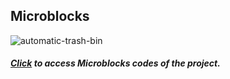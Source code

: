 ## Microblocks

![automatic-trash-bin](https://user-images.githubusercontent.com/112697142/189605798-d064387a-22c1-4f2f-9a0b-5792dc36482a.PNG)

##### [Click](https://microblocks.fun/run/microblocks.html#project=projectName%20%27%C3%A7%C3%B6p%20kovas%C4%B1%27%0A%0Amodule%20main%0Aauthor%20unknown%0Aversion%201%200%20%0Adescription%20%27%27%0A%0Ascript%20110%20105%20%7B%0AwhenStarted%0AsetServoAngle%2021%20-15%0A%7D%0A%0Ascript%20116%20205%20%7B%0AwhenCondition%20%28%28%27distance%20%28cm%29%27%2015%2014%29%20%3C%2010%29%0AwaitMillis%202000%0AsetServoAngle%2021%20-70%0AwaitMillis%202000%0AsetServoAngle%2021%20-15%0A%7D%0A%0A%0Amodule%20DHT%20Input%0Aauthor%20MicroBlocks%0Aversion%201%201%20%0Atags%20sensor%20dht11%20dht22%20temperature%20humidity%20%0Adescription%20%27Support%20for%20the%20DHT11%20and%20DHT22%20environmental%20sensors.%20These%20sensors%20provide%20temperature%20and%20humidity%20readings.%27%0Avariables%20_dht_temperature%20_dht_humidity%20_dhtData%20_dhtLastReadTime%20%0A%0A%09spec%20%27r%27%20%27temperature_DHT11%27%20%27temperature%20%28Celsius%29%20DHT11%20pin%20_%27%20%27auto%27%204%0A%09spec%20%27r%27%20%27humidity_DHT11%27%20%27humidity%20DHT11%20pin%20_%27%20%27auto%27%204%0A%09spec%20%27r%27%20%27temperature_DHT22%27%20%27temperature%20%28Celsius%29%20DHT22%20pin%20_%27%20%27auto%27%204%0A%09spec%20%27r%27%20%27humidity_DHT22%27%20%27humidity%20DHT22%20pin%20_%27%20%27auto%27%204%0A%09spec%20%27%20%27%20%27_dhtReadData%27%20%27_dhtReadData%20pin%20_%27%20%27auto%20any%27%204%0A%09spec%20%27r%27%20%27_dhtChecksumOkay%27%20%27_dhtChecksumOkay%27%20%27any%27%0A%09spec%20%27%20%27%20%27_dhtUpdate%27%20%27_dhtUpdate%20_%20isDHT11%20_%27%20%27auto%20bool%20any%27%204%20true%0A%09spec%20%27r%27%20%27_dhtReady%27%20%27_dhtReady%27%20%27any%27%0A%0Ato%20%27_dhtChecksumOkay%27%20%7B%0A%20%20local%20%27checksum%27%200%0A%20%20for%20i%204%20%7B%0A%20%20%20%20checksum%20%2B%3D%20%28at%20i%20_dhtData%29%0A%20%20%7D%0A%20%20checksum%20%3D%20%28checksum%20%26%20255%29%0A%20%20return%20%28checksum%20%3D%3D%20%28at%205%20_dhtData%29%29%0A%7D%0A%0Ato%20%27_dhtReadData%27%20pin%20%7B%0A%20%20comment%20%27Create%20DHT%20data%20array%20the%20first%20time%27%0A%20%20if%20%28_dhtData%20%3D%3D%200%29%20%7B%0A%20%20%20%20_dhtData%20%3D%20%28newList%205%29%0A%20%20%7D%0A%20%20comment%20%27Pull%20pin%20low%20for%20%3E18msec%20to%20request%20data%27%0A%20%20digitalWriteOp%20pin%20false%0A%20%20waitMillis%2020%0A%20%20local%20%27useDHTPrimitive%27%20%28booleanConstant%20true%29%0A%20%20if%20useDHTPrimitive%20%7B%0A%20%20%20%20result%20%3D%20%28%27%5Bsensors%3AreadDHT%5D%27%20pin%29%0A%20%20%20%20if%20%28%28booleanConstant%20false%29%20%21%3D%20result%29%20%7B%0A%20%20%20%20%20%20_dhtData%20%3D%20result%0A%20%20%20%20%7D%0A%20%20%20%20return%200%0A%20%20%7D%0A%20%20comment%20%27Read%20DHT%20start%20pulses%20%28H%20L%20H%20L%29%27%0A%20%20waitUntil%20%28digitalReadOp%20pin%29%0A%20%20waitUntil%20%28not%20%28digitalReadOp%20pin%29%29%0A%20%20waitUntil%20%28digitalReadOp%20pin%29%0A%20%20waitUntil%20%28not%20%28digitalReadOp%20pin%29%29%0A%20%20local%20%27i%27%201%0A%20%20local%20%27byte%27%200%0A%20%20local%20%27bit%27%201%0A%20%20comment%20%27Read%2040%20bits%20%285%20bytes%29%27%0A%20%20repeat%2040%20%7B%0A%20%20%20%20waitUntil%20%28digitalReadOp%20pin%29%0A%20%20%20%20local%20%27start%27%20%28microsOp%29%0A%20%20%20%20waitUntil%20%28not%20%28digitalReadOp%20pin%29%29%0A%20%20%20%20if%20%28%28%28microsOp%29%20-%20start%29%20%3E%2040%29%20%7B%0A%20%20%20%20%20%20comment%20%27Long%20pulse%20-%20append%20a%20%221%22%20bit%27%0A%20%20%20%20%20%20byte%20%2B%3D%201%0A%20%20%20%20%7D%0A%20%20%20%20if%20%28bit%20%3D%3D%208%29%20%7B%0A%20%20%20%20%20%20atPut%20i%20_dhtData%20byte%0A%20%20%20%20%20%20i%20%2B%3D%201%0A%20%20%20%20%20%20byte%20%3D%200%0A%20%20%20%20%20%20bit%20%3D%201%0A%20%20%20%20%7D%20else%20%7B%0A%20%20%20%20%20%20byte%20%3D%20%28byte%20%3C%3C%201%29%0A%20%20%20%20%20%20bit%20%2B%3D%201%0A%20%20%20%20%7D%0A%20%20%20%20waitUntil%20%28not%20%28digitalReadOp%20pin%29%29%0A%20%20%7D%0A%7D%0A%0Ato%20%27_dhtReady%27%20%7B%0A%20%20local%20%27elapsed%27%20%28%28millisOp%29%20-%20_dhtLastReadTime%29%0A%20%20return%20%28or%20%28elapsed%20%3C%200%29%20%28elapsed%20%3E%202000%29%29%0A%7D%0A%0Ato%20%27_dhtUpdate%27%20pin%20isDHT11%20%7B%0A%20%20if%20%28%27_dhtReady%27%29%20%7B%0A%20%20%20%20%27_dhtReadData%27%20pin%0A%20%20%20%20_dhtLastReadTime%20%3D%20%28millisOp%29%0A%20%20%7D%0A%20%20if%20%28%27_dhtChecksumOkay%27%29%20%7B%0A%20%20%20%20if%20isDHT11%20%7B%0A%20%20%20%20%20%20_dht_temperature%20%3D%20%28at%203%20_dhtData%29%0A%20%20%20%20%20%20_dht_humidity%20%3D%20%28at%201%20_dhtData%29%0A%20%20%20%20%7D%20else%20%7B%0A%20%20%20%20%20%20local%20%27n%27%20%28%28%28at%201%20_dhtData%29%20%2A%20256%29%20%2B%20%28at%202%20_dhtData%29%29%0A%20%20%20%20%20%20_dht_humidity%20%3D%20%28%28n%20%2B%205%29%20%2F%2010%29%0A%20%20%20%20%20%20n%20%3D%20%28%28%28%28at%203%20_dhtData%29%20%26%20127%29%20%2A%20256%29%20%2B%20%28at%204%20_dhtData%29%29%0A%20%20%20%20%20%20if%20%28%28%28at%203%20_dhtData%29%20%26%20128%29%20%21%3D%200%29%20%7B%0A%20%20%20%20%20%20%20%20n%20%3D%20%280%20-%20n%29%0A%20%20%20%20%20%20%7D%0A%20%20%20%20%20%20_dht_temperature%20%3D%20%28%28n%20%2B%205%29%20%2F%2010%29%0A%20%20%20%20%7D%0A%20%20%7D%0A%7D%0A%0Ato%20humidity_DHT11%20pin%20%7B%0A%20%20%27_dhtUpdate%27%20pin%20true%0A%20%20return%20_dht_humidity%0A%7D%0A%0Ato%20humidity_DHT22%20pin%20%7B%0A%20%20%27_dhtUpdate%27%20pin%20false%0A%20%20return%20_dht_humidity%0A%7D%0A%0Ato%20temperature_DHT11%20pin%20%7B%0A%20%20%27_dhtUpdate%27%20pin%20true%0A%20%20return%20_dht_temperature%0A%7D%0A%0Ato%20temperature_DHT22%20pin%20%7B%0A%20%20%27_dhtUpdate%27%20pin%20false%0A%20%20return%20_dht_temperature%0A%7D%0A%0A%0Amodule%20Distance%20Input%0Aauthor%20%27Joan%20Guill%C3%A9n%20%26%20Josep%20Ferr%C3%A0ndiz%27%0Aversion%201%200%20%0Atags%20sensor%20%27hc-sr04%27%20distance%20ultrasound%20%0Adescription%20%27Support%20for%20the%20HC-SR04%20ultrasound%20distance%20sensor.%27%0A%0A%09spec%20%27r%27%20%27distance%20%28cm%29%27%20%27distance%20%28cm%29%20trigger%20_%20echo%20_%27%20%27auto%20auto%27%202%204%0A%0Ato%20%27distance%20%28cm%29%27%20trig%20ech%20%7B%0A%20%20comment%20%27Contributed%20by%20Joan%20Guill%C3%A9n%20and%20Josep%20Ferr%C3%A0ndiz%27%0A%20%20digitalWriteOp%20trig%20false%0A%20%20waitMicros%202%0A%20%20digitalWriteOp%20trig%20true%0A%20%20waitMicros%2050%0A%20%20digitalWriteOp%20trig%20false%0A%20%20local%20%27start%27%20%28microsOp%29%0A%20%20waitUntil%20%28or%20%28not%20%28digitalReadOp%20ech%29%29%20%28%28%28microsOp%29%20-%20start%29%20%3E%2023320%29%29%0A%20%20waitUntil%20%28or%20%28digitalReadOp%20ech%29%20%28%28%28microsOp%29%20-%20start%29%20%3E%2023320%29%29%0A%20%20local%20%27init%27%20%28microsOp%29%0A%20%20waitUntil%20%28or%20%28not%20%28digitalReadOp%20ech%29%29%20%28%28%28microsOp%29%20-%20init%29%20%3E%2023320%29%29%0A%20%20local%20%27end%27%20%28microsOp%29%0A%20%20return%20%28%2810%20%2A%20%28end%20-%20init%29%29%20%2F%20583%29%0A%7D%0A%0A%0Amodule%20PicoBricks%20Output%0Aauthor%20%27Turgut%20Guneysu%27%0Aversion%202%201%20%0Adepends%20DHT%20%0Adescription%20%27Robotistan%20PicoBricks%20Library%0A%0AThis%20library%20controls%20these%20Pico%20Bricks%20components%3A%0A-%20Red%20LED%0A-%20RGB%20LED%0A-%20DC%20Motors%0A-%20Piezo%20speaker%0A-%20Relay%20Switch%20%285V-250V%2C%205A%29%0A-%20Button%0A-%20Potentiometer%20%28variable%20resistor%29%0A-%20Light%20sensor%20%28light%20dependent%20resistor%29%0A-%20Temperature%20and%20humidity%20sensor%20%28DHT11%29%0A%0AUse%20separate%20librares%20to%20control%3A%0A-%20Servo%20motors%0A-%20Graphic%20display%20%28OLED%29%0A-%20WIFI%2FBluetooth%20expansion%20board%0A%0ASee%20https%3A%2F%2Fwww.robotistan.com%2C%20%0Ahttps%3A%2F%2Fwiki.microblocks.fun%2Fboards%2Fpico%0A%27%0Avariables%20_pb_initialized%20_pb_pin_RedLED%20_pb_pin_Button%20_pb_pin_DHT%20_pb_pin_Relay%20_pb_pin_Pot%20_pb_pin_LDR%20_pb_pin_Buzzer%20_pb_pin_Motor1%20_pb_pin_Motor2%20_pb_pin_RGB_LED%20_pb_pin_TX%20_pb_pin_RX%20_pb_i2c_Addr%20%0A%0A%09spec%20%27%20%27%20%27pb_beep%27%20%27PicoBricks%20beep%20_%20ms%27%20%27auto%27%20500%0A%09spec%20%27r%27%20%27pb_button%27%20%27PicoBricks%20button%27%0A%09spec%20%27r%27%20%27pb_humidity%27%20%27PicoBricks%20humidity%27%0A%09spec%20%27r%27%20%27pb_light_sensor%20%280-100%29%20%25%27%20%27PicoBricks%20light%20sensor%20%280-100%29%20%25%27%0A%09spec%20%27r%27%20%27pb_potentiometer%27%20%27PicoBricks%20potentiometer%27%0A%09spec%20%27r%27%20%27pb_random_color%27%20%27PicoBricks%20random%20color%27%0A%09spec%20%27r%27%20%27pb_rgb_color%27%20%27PicoBricks%20color%20r%20_%20g%20_%20b%20_%20%280-255%29%27%20%27auto%20auto%20auto%27%200%200%200%0A%09spec%20%27%20%27%20%27pb_set_motor_speed%27%20%27PicoBricks%20set%20motor%20_%20speed%20_%20%280-100%29%27%20%27auto%20num%27%201%20100%0A%09spec%20%27%20%27%20%27pb_set_red_LED%27%20%27PicoBricks%20set%20red%20LED%20_%27%20%27bool%27%20true%0A%09spec%20%27%20%27%20%27pb_set_relay%27%20%27PicoBricks%20set%20relay%20_%27%20%27bool%27%20true%0A%09spec%20%27%20%27%20%27pb_set_rgb_color%27%20%27PicoBricks%20set%20RGB%20LED%20color%20_%27%20%27color%27%0A%09spec%20%27r%27%20%27pb_temperature%27%20%27PicoBricks%20temperature%20%28%C2%B0C%29%27%0A%09spec%20%27%20%27%20%27pb_turn_off_RGB%27%20%27PicoBricks%20turn%20off%20RGB%20LED%27%0A%09spec%20%27r%27%20%27_pb_rescale%27%20%27_pb_rescale%20_%20from%20%20%28%20_%20%2C%20_%20%29%20to%20%28%20_%20%2C%20_%20%29%27%20%27auto%20auto%20auto%20auto%20auto%27%200%200%200%200%200%0A%09spec%20%27%20%27%20%27_pb_init_pins%27%20%27_pb_init_pins%27%0A%0Ato%20%27_pb_init_pins%27%20%7B%0A%20%20if%20_pb_initialized%20%7Breturn%7D%0A%20%20_pb_pin_RGB_LED%20%3D%206%0A%20%20_pb_pin_RedLED%20%3D%207%0A%20%20_pb_pin_Button%20%3D%2010%0A%20%20_pb_pin_DHT%20%3D%2011%0A%20%20_pb_pin_Relay%20%3D%2012%0A%20%20_pb_pin_Buzzer%20%3D%2020%0A%20%20_pb_pin_Motor1%20%3D%2021%0A%20%20_pb_pin_Motor2%20%3D%2022%0A%20%20_pb_pin_Pot%20%3D%2026%0A%20%20_pb_pin_LDR%20%3D%2027%0A%20%20_pb_pin_TX%20%3D%200%0A%20%20_pb_pin_RX%20%3D%201%0A%20%20_pb_i2c_Addr%20%3D%20%273C%27%0A%20%20_pb_initialized%20%3D%20%28booleanConstant%20true%29%0A%7D%0A%0Ato%20%27_pb_rescale%27%20val%20in_min%20in_max%20out_min%20out_max%20%7B%0A%20%20comment%20%27map%28long%20val%2C%20long%20in_min%2C%20long%20in_max%2C%20long%20out_min%2C%20long%20out_max%29%20%7B%0A%20%20return%20%28val%20-%20in_min%29%20%2A%20%28out_max%20-%20out_min%29%20%2F%20%28in_max%20-%20in_min%29%20%2B%20out_min%3B%0A%7D%27%0A%20%20return%20%28%28%28%28val%20-%20in_min%29%20%2A%20%28out_max%20-%20out_min%29%29%20%2F%20%28in_max%20-%20in_min%29%29%20%2B%20out_min%29%0A%7D%0A%0Ato%20pb_beep%20duration%20%7B%0A%20%20%27_pb_init_pins%27%0A%20%20local%20%27end%20time%27%20%28%28millisOp%29%20%2B%20duration%29%0A%20%20repeatUntil%20%28%28millisOp%29%20%3E%3D%20%28v%20%27end%20time%27%29%29%20%7B%0A%20%20%20%20digitalWriteOp%20_pb_pin_Buzzer%20true%0A%20%20%20%20waitMicros%201900%0A%20%20%20%20digitalWriteOp%20_pb_pin_Buzzer%20false%0A%20%20%20%20waitMicros%201900%0A%20%20%7D%0A%7D%0A%0Ato%20pb_button%20%7B%0A%20%20%27_pb_init_pins%27%0A%20%20return%20%28digitalReadOp%20_pb_pin_Button%29%0A%7D%0A%0Ato%20pb_humidity%20%7B%0A%20%20%27_pb_init_pins%27%0A%20%20%27_dhtUpdate%27%20_pb_pin_DHT%20true%0A%20%20return%20_dht_humidity%0A%7D%0A%0Ato%20%27pb_light_sensor%20%280-100%29%20%25%27%20%7B%0A%20%20comment%20%27Returns%20Light%20Values%20s%20a%20percentage%3A%0A0%3A%20dark%2C%20%20100%3A%20light%27%0A%20%20%27_pb_init_pins%27%0A%20%20return%20%28%27_pb_rescale%27%20%281023%20-%20%28analogReadOp%20_pb_pin_LDR%29%29%200%201023%200%20100%29%0A%7D%0A%0Ato%20pb_potentiometer%20%7B%0A%20%20%27_pb_init_pins%27%0A%20%20return%20%28analogReadOp%20_pb_pin_Pot%29%0A%7D%0A%0Ato%20pb_random_color%20%7B%0A%20%20local%20%27n1%27%20%28random%20100%20200%29%0A%20%20local%20%27n2%27%20%28random%200%20100%29%0A%20%20if%20%281%20%3D%3D%20%28random%201%203%29%29%20%7B%0A%20%20%20%20return%20%28%28n1%20%3C%3C%2016%29%20%7C%20%28n2%20%3C%3C%208%29%29%0A%20%20%7D%20%281%20%3D%3D%20%28random%201%202%29%29%20%7B%0A%20%20%20%20return%20%28%28n2%20%3C%3C%2016%29%20%7C%20n1%29%0A%20%20%7D%20else%20%7B%0A%20%20%20%20return%20%28%28n1%20%3C%3C%208%29%20%7C%20n2%29%0A%20%20%7D%0A%7D%0A%0Ato%20pb_rgb_color%20r%20g%20b%20%7B%0A%20%20r%20%3D%20%28maximum%200%20%28minimum%20r%20255%29%29%0A%20%20g%20%3D%20%28maximum%200%20%28minimum%20g%20255%29%29%0A%20%20b%20%3D%20%28maximum%200%20%28minimum%20b%20255%29%29%0A%20%20return%20%28%28%28r%20%3C%3C%2016%29%20%7C%20%28g%20%3C%3C%208%29%29%20%7C%20b%29%0A%7D%0A%0Ato%20pb_set_motor_speed%20which%20speed%20%7B%0A%20%20%27_pb_init_pins%27%0A%20%20speed%20%3D%20%28maximum%200%20%28minimum%20speed%20100%29%29%0A%20%20if%20%28which%20%3D%3D%201%29%20%7B%0A%20%20%20%20analogWriteOp%20_pb_pin_Motor1%20%28%281023%20%2A%20speed%29%20%2F%20100%29%0A%20%20%7D%20%28which%20%3D%3D%202%29%20%7B%0A%20%20%20%20analogWriteOp%20_pb_pin_Motor2%20%28%281023%20%2A%20speed%29%20%2F%20100%29%0A%20%20%7D%0A%7D%0A%0Ato%20pb_set_red_LED%20aBoolean%20%7B%0A%20%20%27_pb_init_pins%27%0A%20%20digitalWriteOp%20_pb_pin_RedLED%20aBoolean%0A%7D%0A%0Ato%20pb_set_relay%20aBoolean%20%7B%0A%20%20%27_pb_init_pins%27%0A%20%20digitalWriteOp%20_pb_pin_Relay%20aBoolean%0A%7D%0A%0Ato%20pb_set_rgb_color%20color%20%7B%0A%20%20%27_pb_init_pins%27%0A%20%20%27%5Bdisplay%3AneoPixelSetPin%5D%27%20_pb_pin_RGB_LED%20false%0A%20%20%27%5Bdisplay%3AneoPixelSend%5D%27%20color%0A%7D%0A%0Ato%20pb_temperature%20%7B%0A%20%20%27_pb_init_pins%27%0A%20%20%27_dhtUpdate%27%20_pb_pin_DHT%20true%0A%20%20return%20_dht_temperature%0A%7D%0A%0Ato%20pb_turn_off_RGB%20%7B%0A%20%20%27_pb_init_pins%27%0A%20%20%27%5Bdisplay%3AneoPixelSetPin%5D%27%20_pb_pin_RGB_LED%20false%0A%20%20%27%5Bdisplay%3AneoPixelSend%5D%27%200%0A%7D%0A%0A%0Amodule%20Servo%20Output%0Aauthor%20MicroBlocks%0Aversion%201%200%20%0Atags%20servo%20motor%20angle%20rotation%20position%20%0Adescription%20%27Control%20both%20positional%20%28angle%29%20and%20rotational%20servo%20motors.%27%0Avariables%20_servoPin%20_servoPulseWidth%20%0A%0A%09spec%20%27%20%27%20%27setServoAngle%27%20%27set%20servo%20_%20to%20_%20degrees%20%28-90%20to%2090%29%27%20%27num%20num%27%201%2090%0A%09spec%20%27%20%27%20%27setServoSpeed%27%20%27set%20servo%20_%20to%20speed%20_%20%28-100%20to%20100%29%27%20%27num%20num%27%201%20100%0A%09spec%20%27%20%27%20%27stopServo%27%20%27stop%20servo%20_%27%20%27num%27%201%0A%09spec%20%27r%27%20%27_servoIndex%27%20%27_servoIndex%20_%27%20%27num%27%201%0A%09spec%20%27%20%27%20%27_servoPulse%27%20%27_servoPulse%20pin%20_%20usecs%20_%27%20%27num%20num%27%201%201500%0A%09spec%20%27%20%27%20%27_servoUpdateLoop%27%20%27_servoUpdateLoop%27%0A%0Ato%20%27_servoIndex%27%20which%20%7B%0A%20%20if%20%28_servoPin%20%3D%3D%200%29%20%7B%0A%20%20%20%20_servoPin%20%3D%20%28%27%5Bdata%3AmakeList%5D%27%29%0A%20%20%20%20_servoPulseWidth%20%3D%20%28%27%5Bdata%3AmakeList%5D%27%29%0A%20%20%20%20sendBroadcast%20%27_servoUpdateLoop%27%0A%20%20%7D%0A%20%20local%20%27i%27%20%28%27%5Bdata%3Afind%5D%27%20which%20_servoPin%29%0A%20%20if%20%28i%20%3C%200%29%20%7B%0A%20%20%20%20comment%20%27Add%20new%20pin%27%0A%20%20%20%20%27%5Bdata%3AaddLast%5D%27%20which%20_servoPin%0A%20%20%20%20%27%5Bdata%3AaddLast%5D%27%20%271500%27%20_servoPulseWidth%0A%20%20%20%20i%20%3D%20%28size%20_servoPin%29%0A%20%20%7D%0A%20%20return%20i%0A%7D%0A%0Ato%20%27_servoPulse%27%20pin%20usecs%20%7B%0A%20%20if%20%28usecs%20%3D%3D%200%29%20%7B%0A%20%20%20%20comment%20%27Servo%20stopped%3B%20do%20nothing%27%0A%20%20%20%20return%200%0A%20%20%7D%0A%20%20usecs%20%3D%20%28maximum%20850%20%28minimum%20usecs%202150%29%29%0A%20%20comment%20%27Split%20wait%20into%20a%20long%20wait%20followed%20by%20a%20wait%20of%20%3C%3D%2030%20usecs%20for%20greater%20accuracy%27%0A%20%20local%20%27endTime%27%20%28%28microsOp%29%20%2B%20usecs%29%0A%20%20digitalWriteOp%20pin%20true%0A%20%20waitMicros%20%28usecs%20-%2030%29%0A%20%20waitMicros%20%28endTime%20-%20%28microsOp%29%29%0A%20%20digitalWriteOp%20pin%20false%0A%7D%0A%0Ato%20%27_servoUpdateLoop%27%20%7B%0A%20%20forever%20%7B%0A%20%20%20%20if%20%28_servoPin%20%21%3D%200%29%20%7B%0A%20%20%20%20%20%20comment%20%27If%20the%20_servoPin%20list%20is%20not%200%2C%20update%20the%20servos%27%0A%20%20%20%20%20%20for%20i%20%28size%20_servoPin%29%20%7B%0A%20%20%20%20%20%20%20%20local%20%27pin%27%20%28at%20i%20_servoPin%29%0A%20%20%20%20%20%20%20%20local%20%27usecs%27%20%28at%20i%20_servoPulseWidth%29%0A%20%20%20%20%20%20%20%20if%20%28and%20%28pin%20%3E%3D%200%29 "Click") to access Microblocks codes of the project.
